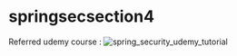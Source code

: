 # springsecsection4
Referred udemy course : ![spring_security_udemy_tutorial](https://github.com/prasaduvce/springsecsection4/assets/8348079/871f1866-96aa-4234-9ff4-43dcacb9b841)
